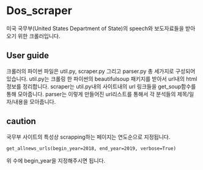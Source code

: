 # Dos_scraper

미국 국무부(United States Department of State)의 speech와 보도자료들을 받아오기 위한 크롤러입니다.

## User guide

크롤러의 파이썬 파일은 util.py, scraper.py 그리고 parser.py 총 세가지로 구성되어 있습니다. 
util.py는 크롤링 한 파이썬의 beautifulsoup 패키지를 받아서 url내의 html정보를 정리합니다.
scraper는 util.py내의 사이트내의 url 링크들을 get_soup함수를 통해 모아줍니다.
parser는 이렇게 만들어진 url리스트를 통해서 각 분석들의 제목/일자/내용을 모아줍니다.

## caution

국무부 사이트의 특성상 scrapping하는 페이지는 연도순으로 지정됩니다. 

```
get_allnews_urls(begin_year=2018, end_year=2019, verbose=True)
```
위 수에 begin_year을 지정해주시면 됩니다.

